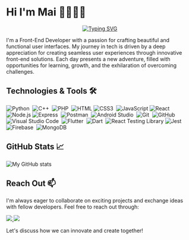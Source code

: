 
# Hi I'm Mai 👋👩🏾‍💻
<p align="center">
  <a href="https://git.io/typing-svg"><img src="https://readme-typing-svg.herokuapp.com?font=Quicksand&weight=700&size=22&duration=5003&pause=1007&color=F8FF16&center=true&vCenter=true&random=false&width=479&height=100&lines=Front+End+developer;Building+the+future+one+line+at+a+time." alt="Typing SVG" />
  </a>
</p>
<p>
  I'm a Front-End Developer with a passion for crafting beautiful and functional user interfaces. My journey in tech is driven by a deep appreciation for creating seamless user experiences through innovative front-end solutions. Each day presents a new adventure, filled with opportunities for learning, growth, and the exhilaration of overcoming challenges.
</p>

## Technologies & Tools 🛠️
![Python](https://img.shields.io/badge/-Python-05122A?style=flat&logo=python)&nbsp;
![C++](https://img.shields.io/badge/-C++-00599C?style=flat&logo=c%2B%2B&logoColor=white)&nbsp;
![PHP](https://img.shields.io/badge/-PHP-777BB4?style=flat&logo=php&logoColor=white)&nbsp;
![HTML](https://img.shields.io/badge/-HTML-E34F26?style=flat&logo=html5&logoColor=white)
![CSS3](https://img.shields.io/badge/-CSS3-1572B6?style=flat&logo=css3)&nbsp; 
![JavaScript](https://img.shields.io/badge/-JavaScript-F7DF1E?style=flat&logo=javascript&logoColor=black)
![React](https://img.shields.io/badge/-React-61DAFB?style=flat&logo=react&logoColor=white)
![Node.js](https://img.shields.io/badge/-Node.js-339933?style=flat&logo=node.js&logoColor=white)
![Express](https://img.shields.io/badge/-Express-000000?style=flat&logo=express)&nbsp;
![Postman](https://img.shields.io/badge/-Postman-FF6C37?style=flat&logo=postman&logoColor=white)&nbsp;
![Android Studio](https://img.shields.io/badge/-Android%20Studio-3DDC84?style=flat&logo=android-studio&logoColor=white)&nbsp;
![Git](https://img.shields.io/badge/-Git-05122A?style=flat&logo=git)&nbsp;
![GitHub](https://img.shields.io/badge/-GitHub-05122A?style=flat&logo=github)&nbsp;
![Visual Studio Code](https://img.shields.io/badge/-Visual%20Studio%20Code-05122A?style=flat&logo=visual-studio-code&logoColor=007ACC)&nbsp;
![Flutter](https://img.shields.io/badge/-Flutter-05122A?style=flat&logo=flutter)&nbsp;
![Dart](https://img.shields.io/badge/-Dart-05122A?style=flat&logo=dart)&nbsp;
![React Testing Library](https://img.shields.io/badge/-React%20Testing%20Library-E33332?style=flat&logo=testing-library&logoColor=white)
![Jest](https://img.shields.io/badge/-Jest-C21325?style=flat&logo=jest&logoColor=white)&nbsp;
![Firebase](https://img.shields.io/badge/-Firebase-FFCA28?style=flat&logo=firebase&logoColor=black)&nbsp;
![MongoDB](https://img.shields.io/badge/-MongoDB-47A248?style=flat&logo=mongodb&logoColor=white)


## GitHub Stats 📈
![My GitHub stats](https://github-readme-stats.vercel.app/api?username=Mai-Lahlouh&show_icons=true&theme=radical)

## Reach Out 📫
I'm always eager to collaborate on exciting projects and exchange ideas with fellow developers. Feel free to reach out through:

<a href="mailto:nlahlouh09@gmail.com" target="_blank">
  <img src="https://img.shields.io/badge/Email-D14836?style=for-the-badge&logo=gmail&logoColor=white" />
</a>

<a href="https://www.linkedin.com/in/mai-lahlouh/" target="_blank">
  <img src="https://img.shields.io/badge/LinkedIn-0077B5?style=for-the-badge&logo=linkedin&logoColor=white" />
</a>

Let's discuss how we can innovate and create together!


 

